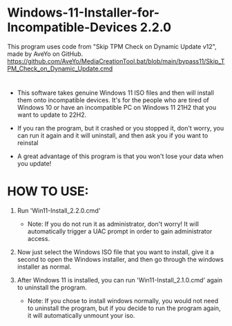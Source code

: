 # Windows-11-Installer-for-Incompatible-Devices 2.2.0
This program uses code from "Skip TPM Check on Dynamic Update v12", made by AveYo on GitHub.
https://github.com/AveYo/MediaCreationTool.bat/blob/main/bypass11/Skip_TPM_Check_on_Dynamic_Update.cmd
#
 - This software takes genuine Windows 11 ISO files and then will install them onto incompatible devices.
It's for the people who are tired of Windows 10 or have an incompatible PC on Windows 11 21H2 that you want to update to 22H2.

 - If you ran the program, but it crashed or you stopped it, don't worry, you can run it again and it will uninstall, and then ask you if you want to reinstal

 - A great advantage of this program is that you won't lose your data when you update!
#

# HOW TO USE:

1. Run 'Win11-Install_2.2.0.cmd'
     - Note: If you do not run it as administrator, don't worry! It will automatically trigger a UAC prompt in order to gain administrator access.

3. Now just select the Windows ISO file that you want to install, give it a second to open the Windows installer, and then go through the windows installer as normal.

4. After Windows 11 is installed, you can run 'Win11-Install_2.1.0.cmd' again to uninstall the program.
     - Note: If you chose to install windows normally, you would not need to uninstall the program, but if you decide to run the program again, it will automatically unmount your iso.
